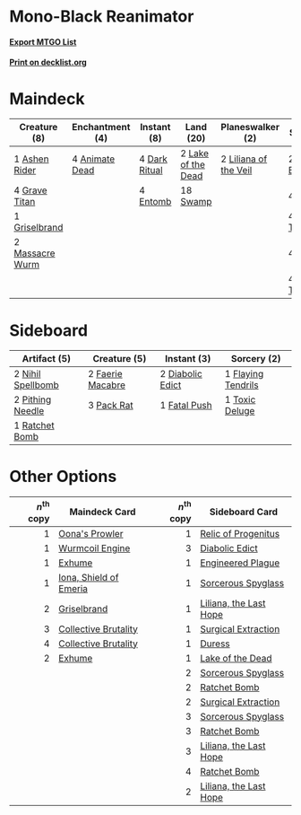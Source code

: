# Mono-Black Reanimator

#### [Export MTGO List](../collection/Mono-Black%20Reanimator/Mono-Black%20Reanimator.txt)
#### [Print on decklist.org](http://decklist.org/?deckmain=4%09Animate%20Dead%0A1%09Ashen%20Rider%0A2%09Collective%20Brutality%0A4%09Dark%20Ritual%0A4%09Duress%0A4%09Entomb%0A4%09Grave%20Titan%0A1%09Griselbrand%0A4%09Hymn%20to%20Tourach%0A2%09Lake%20of%20the%20Dead%0A2%09Liliana%20of%20the%20Veil%0A2%09Massacre%20Wurm%0A4%09Reanimate%0A18%09Swamp%0A4%09Thoughtseize&deckside=2%09Diabolic%20Edict%0A2%09Faerie%20Macabre%0A1%09Fatal%20Push%0A1%09Flaying%20Tendrils%0A2%09Nihil%20Spellbomb%0A3%09Pack%20Rat%0A2%09Pithing%20Needle%0A1%09Ratchet%20Bomb%0A1%09Toxic%20Deluge)
# Maindeck

|                                       Creature (8)                                       |                                     Enchantment (4)                                     |                                      Instant (8)                                       |                                          Land (20)                                          |                                        Planeswalker (2)                                        |                                          Sorcery (18)                                           |
|------------------------------------------------------------------------------------------|-----------------------------------------------------------------------------------------|----------------------------------------------------------------------------------------|---------------------------------------------------------------------------------------------|------------------------------------------------------------------------------------------------|-------------------------------------------------------------------------------------------------|
|1 [Ashen Rider](http://gatherer.wizards.com/Pages/Card/Details.aspx?multiverseid=373689)  |4 [Animate Dead](http://gatherer.wizards.com/Pages/Card/Details.aspx?multiverseid=265167)|4 [Dark Ritual](http://gatherer.wizards.com/Pages/Card/Details.aspx?multiverseid=205422)|2 [Lake of the Dead](http://gatherer.wizards.com/Pages/Card/Details.aspx?multiverseid=382995)|2 [Liliana of the Veil](http://gatherer.wizards.com/Pages/Card/Details.aspx?multiverseid=425901)|2 [Collective Brutality](http://gatherer.wizards.com/Pages/Card/Details.aspx?multiverseid=414380)|
|4 [Grave Titan](http://gatherer.wizards.com/Pages/Card/Details.aspx?multiverseid=389540)  |                                                                                         |4 [Entomb](http://gatherer.wizards.com/Pages/Card/Details.aspx?multiverseid=270456)     |18 [Swamp](http://gatherer.wizards.com/Pages/Card/Details.aspx?multiverseid=439603)          |                                                                                                |4 [Duress](http://gatherer.wizards.com/Pages/Card/Details.aspx?multiverseid=270465)              |
|1 [Griselbrand](http://gatherer.wizards.com/Pages/Card/Details.aspx?multiverseid=425897)  |                                                                                         |                                                                                        |                                                                                             |                                                                                                |4 [Hymn to Tourach](http://gatherer.wizards.com/Pages/Card/Details.aspx?multiverseid=382976)     |
|2 [Massacre Wurm](http://gatherer.wizards.com/Pages/Card/Details.aspx?multiverseid=214044)|                                                                                         |                                                                                        |                                                                                             |                                                                                                |4 [Reanimate](http://gatherer.wizards.com/Pages/Card/Details.aspx?multiverseid=270452)           |
|                                                                                          |                                                                                         |                                                                                        |                                                                                             |                                                                                                |4 [Thoughtseize](http://gatherer.wizards.com/Pages/Card/Details.aspx?multiverseid=438676)        |


# Sideboard

|                                        Artifact (5)                                        |                                       Creature (5)                                        |                                        Instant (3)                                        |                                         Sorcery (2)                                         |
|--------------------------------------------------------------------------------------------|-------------------------------------------------------------------------------------------|-------------------------------------------------------------------------------------------|---------------------------------------------------------------------------------------------|
|2 [Nihil Spellbomb](http://gatherer.wizards.com/Pages/Card/Details.aspx?multiverseid=442215)|2 [Faerie Macabre](http://gatherer.wizards.com/Pages/Card/Details.aspx?multiverseid=370410)|2 [Diabolic Edict](http://gatherer.wizards.com/Pages/Card/Details.aspx?multiverseid=442074)|1 [Flaying Tendrils](http://gatherer.wizards.com/Pages/Card/Details.aspx?multiverseid=407580)|
|2 [Pithing Needle](http://gatherer.wizards.com/Pages/Card/Details.aspx?multiverseid=425815) |3 [Pack Rat](http://gatherer.wizards.com/Pages/Card/Details.aspx?multiverseid=253624)      |1 [Fatal Push](http://gatherer.wizards.com/Pages/Card/Details.aspx?multiverseid=423724)    |1 [Toxic Deluge](http://gatherer.wizards.com/Pages/Card/Details.aspx?multiverseid=413650)    |
|1 [Ratchet Bomb](http://gatherer.wizards.com/Pages/Card/Details.aspx?multiverseid=205482)   |                                                                                           |                                                                                           |                                                                                             |


# Other Options

|*n*<sup>th</sup> copy|                                          Maindeck Card                                          |*n*<sup>th</sup> copy|                                         Sideboard Card                                          |
|--------------------:|-------------------------------------------------------------------------------------------------|--------------------:|-------------------------------------------------------------------------------------------------|
|                    1|[Oona's Prowler](http://gatherer.wizards.com/Pages/Card/Details.aspx?multiverseid=146582)        |                    1|[Relic of Progenitus](http://gatherer.wizards.com/Pages/Card/Details.aspx?multiverseid=205326)   |
|                    1|[Wurmcoil Engine](http://gatherer.wizards.com/Pages/Card/Details.aspx?multiverseid=425825)       |                    3|[Diabolic Edict](http://gatherer.wizards.com/Pages/Card/Details.aspx?multiverseid=442074)        |
|                    1|[Exhume](http://gatherer.wizards.com/Pages/Card/Details.aspx?multiverseid=270462)                |                    1|[Engineered Plague](http://gatherer.wizards.com/Pages/Card/Details.aspx?multiverseid=12944)      |
|                    1|[Iona, Shield of Emeria](http://gatherer.wizards.com/Pages/Card/Details.aspx?multiverseid=397800)|                    1|[Sorcerous Spyglass](http://gatherer.wizards.com/Pages/Card/Details.aspx?multiverseid=435407)    |
|                    2|[Griselbrand](http://gatherer.wizards.com/Pages/Card/Details.aspx?multiverseid=425897)           |                    1|[Liliana, the Last Hope](http://gatherer.wizards.com/Pages/Card/Details.aspx?multiverseid=414388)|
|                    3|[Collective Brutality](http://gatherer.wizards.com/Pages/Card/Details.aspx?multiverseid=414380)  |                    1|[Surgical Extraction](http://gatherer.wizards.com/Pages/Card/Details.aspx?multiverseid=397706)   |
|                    4|[Collective Brutality](http://gatherer.wizards.com/Pages/Card/Details.aspx?multiverseid=414380)  |                    1|[Duress](http://gatherer.wizards.com/Pages/Card/Details.aspx?multiverseid=270465)                |
|                    2|[Exhume](http://gatherer.wizards.com/Pages/Card/Details.aspx?multiverseid=270462)                |                    1|[Lake of the Dead](http://gatherer.wizards.com/Pages/Card/Details.aspx?multiverseid=382995)      |
|                     |                                                                                                 |                    2|[Sorcerous Spyglass](http://gatherer.wizards.com/Pages/Card/Details.aspx?multiverseid=435407)    |
|                     |                                                                                                 |                    2|[Ratchet Bomb](http://gatherer.wizards.com/Pages/Card/Details.aspx?multiverseid=205482)          |
|                     |                                                                                                 |                    2|[Surgical Extraction](http://gatherer.wizards.com/Pages/Card/Details.aspx?multiverseid=397706)   |
|                     |                                                                                                 |                    3|[Sorcerous Spyglass](http://gatherer.wizards.com/Pages/Card/Details.aspx?multiverseid=435407)    |
|                     |                                                                                                 |                    3|[Ratchet Bomb](http://gatherer.wizards.com/Pages/Card/Details.aspx?multiverseid=205482)          |
|                     |                                                                                                 |                    3|[Liliana, the Last Hope](http://gatherer.wizards.com/Pages/Card/Details.aspx?multiverseid=414388)|
|                     |                                                                                                 |                    4|[Ratchet Bomb](http://gatherer.wizards.com/Pages/Card/Details.aspx?multiverseid=205482)          |
|                     |                                                                                                 |                    2|[Liliana, the Last Hope](http://gatherer.wizards.com/Pages/Card/Details.aspx?multiverseid=414388)|

